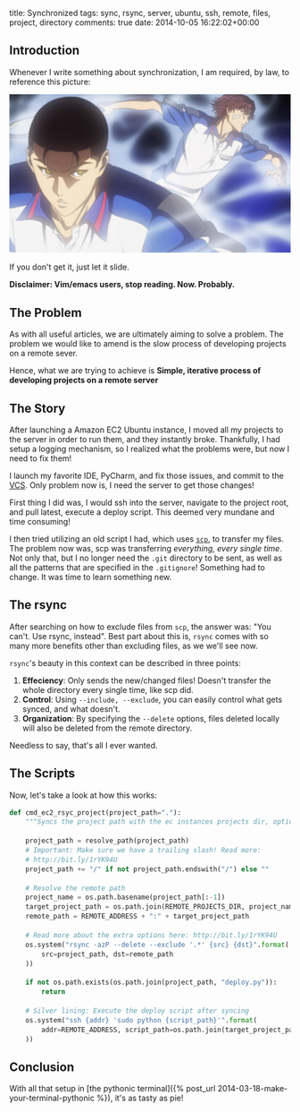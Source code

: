 title: Synchronized
tags: sync, rsync, server, ubuntu, ssh, remote, files, project, directory
comments: true
date: 2014-10-05 16:22:02+00:00

## Introduction

Whenever I write something about synchronization, I am required, by law, to reference this picture:

![image](/images/golden-pair.jpg)

If you don't get it, just let it slide.

**Disclaimer: Vim/emacs users, stop reading. Now. Probably.**

## The Problem

As with all useful articles, we are ultimately aiming to solve a problem. The problem we would like to amend is the slow process of developing projects on a remote sever. 

Hence, what we are trying to achieve is **Simple, iterative process of developing projects on a remote server**

## The Story

After launching a Amazon EC2 Ubuntu instance, I moved all my projects to the server in order to run them, and they instantly broke. Thankfully, I had setup a logging mechanism, so I realized what the problems were, but now I need to fix them!

I launch my favorite IDE, PyCharm, and fix those issues, and commit to the [VCS](http://en.wikipedia.org/wiki/Revision_control). Only problem now is, I need the server to get those changes!

First thing I did was, I would ssh into the server, navigate to the project root, and pull latest, execute a deploy script. This deemed very mundane and time consuming!

I then tried utilizing an old script I had, which uses [`scp`](https://linuxacademy.com/blog/linux/ssh-and-scp-howto-tips-tricks/), to transfer my files. The problem now was, scp was transferring *everything, every single time*. Not only that, but I no longer need the `.git` directory to be sent, as well as all the patterns that are specified in the `.gitignore`! Something had to change. It was time to learn something new.

## The rsync

After searching on how to exclude files from `scp`, the answer was: "You can't. Use rsync, instead". Best part about this is, `rsync` comes with so many more benefits other than excluding files, as we we'll see now.

`rsync`'s beauty in this context can be described in three points:

1. **Effeciency**: Only sends the new/changed files! Doesn't transfer the whole directory every single time, like scp did.
2. **Control**: Using `--include, --exclude`, you can easily control what gets synced, and what doesn't.
3. **Organization**: By specifying the `--delete` options, files deleted locally will also be deleted from the remote directory.

Needless to say, that's all I ever wanted.

## The Scripts

Now, let's take a look at how this works:

```python
def cmd_ec2_rsyc_project(project_path="."):
    """Syncs the project path with the ec instances projects dir, optionally invoking 'deploy.py' remotely"""

    project_path = resolve_path(project_path)
    # Important: Make sure we have a trailing slash! Read more:
    # http://bit.ly/1rYK94U
    project_path += "/" if not project_path.endswith("/") else ""

    # Resolve the remote path
    project_name = os.path.basename(project_path[:-1])
    target_project_path = os.path.join(REMOTE_PROJECTS_DIR, project_name)
    remote_path = REMOTE_ADDRESS + ":" + target_project_path

    # Read more about the extra options here: http://bit.ly/1rYK94U
    os.system("rsync -azP --delete --exclude '.*' {src} {dst}".format(
        src=project_path, dst=remote_path
    ))

    if not os.path.exists(os.path.join(project_path, "deploy.py")):
        return

    # Silver lining: Execute the deploy script after syncing
    os.system("ssh {addr} 'sudo python {script_path}'".format(
        addr=REMOTE_ADDRESS, script_path=os.path.join(target_project_path, "deploy.py")
    ))
```

## Conclusion

With all that setup in [the pythonic terminal]({% post_url 2014-03-18-make-your-terminal-pythonic %}), it's as tasty as pie!
